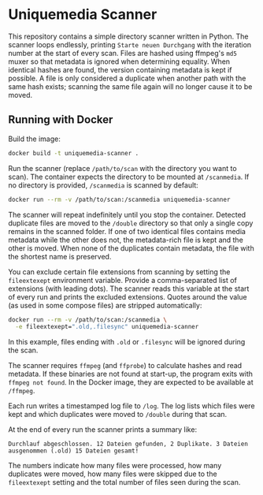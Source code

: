 # Uniquemedia Scanner

This repository contains a simple directory scanner written in Python. The
scanner loops endlessly, printing `Starte neuen Durchgang` with the iteration
number at the start of every scan. Files are hashed using ffmpeg's `md5` muxer
so that metadata is ignored when determining equality. When identical hashes are
found, the version containing metadata is kept if possible. A file is only
considered a duplicate when another path with the same hash exists; scanning the
same file again will no longer cause it to be moved.

## Running with Docker

Build the image:

```bash
docker build -t uniquemedia-scanner .
```

Run the scanner (replace `/path/to/scan` with the directory you want to
scan). The container expects the directory to be mounted at `/scanmedia`.
If no directory is provided, `/scanmedia` is scanned by default:

```bash
docker run --rm -v /path/to/scan:/scanmedia uniquemedia-scanner
```

The scanner will repeat indefinitely until you stop the container. Detected
duplicate files are moved to the `/double` directory so that only a single copy
remains in the scanned folder. If one of two identical files contains media
metadata while the other does not, the metadata-rich file is kept and the other
is moved. When none of the duplicates contain metadata, the file with the
shortest name is preserved.

You can exclude certain file extensions from scanning by setting the
`fileextexept` environment variable. Provide a comma-separated list of
extensions (with leading dots). The scanner reads this variable at the start of
every run and prints the excluded extensions. Quotes around the value (as used
in some compose files) are stripped automatically:

```bash
docker run --rm -v /path/to/scan:/scanmedia \
  -e fileextexept=".old,.filesync" uniquemedia-scanner
```

In this example, files ending with `.old` or `.filesync` will be ignored during
the scan.

The scanner requires `ffmpeg` (and `ffprobe`) to calculate hashes and read
metadata. If these binaries are not found at start-up, the program exits with
`ffmpeg not found`. In the Docker image, they are expected to be available at
`/ffmpeg`.

Each run writes a timestamped log file to `/log`. The log lists which files
were kept and which duplicates were moved to `/double` during that scan.

At the end of every run the scanner prints a summary like:

```
Durchlauf abgeschlossen. 12 Dateien gefunden, 2 Duplikate. 3 Dateien ausgenommen (.old) 15 Dateien gesamt!
```

The numbers indicate how many files were processed, how many duplicates were
moved, how many files were skipped due to the `fileextexept` setting and the
total number of files seen during the scan.
